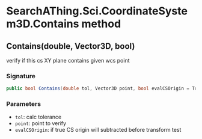 # SearchAThing.Sci.CoordinateSystem3D.Contains method
## Contains(double, Vector3D, bool)
verify if this cs XY plane contains given wcs point

### Signature
```csharp
public bool Contains(double tol, Vector3D point, bool evalCSOrigin = True)
```
### Parameters
- `tol`: calc tolerance
- `point`: point to verify
- `evalCSOrigin`: if true CS origin will subtracted before transform test

